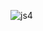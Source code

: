 ![js4](https://github.com/ZhArtem/MaximasterTest/assets/114347290/09e0397e-a009-45ff-b72b-185ce0910e3d)

